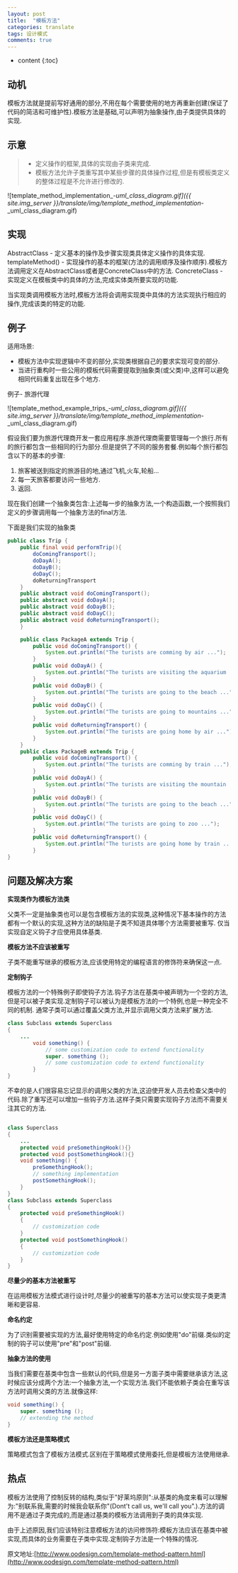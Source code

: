 ```yaml
---
layout: post
title:  "模板方法"
categories: translate
tags: 设计模式
comments: true
---
```


* content
{:toc}

## 动机

模板方法就是提前写好通用的部分,不用在每个需要使用的地方再重新创建(保证了代码的简洁和可维护性).模板方法是基础,可以声明为抽象操作,由子类提供具体的实现.

## 示意

> * 定义操作的框架,具体的实现由子类来完成.
> * 模板方法允许子类重写其中某些步骤的具体操作过程,但是有模板类定义的整体过程是不允许进行修改的.

![template_method_implementation_-_uml_class_diagram.gif]({{ site.img_server }}/translate/img/template_method_implementation_-_uml_class_diagram.gif)







## 实现

AbstractClass - 定义基本的操作及步骤实现类具体定义操作的具体实现.
templateMethod() - 实现操作的基本的框架(方法的调用顺序及操作顺序).模板方法调用定义在AbstractClass或者是ConcreteClass中的方法.
ConcreteClass - 实现定义在模板类中的具体的方法,完成实体类所要实现的功能.

当实现类调用模板方法时,模板方法将会调用实现类中具体的方法实现执行相应的操作,完成该类的特定的功能.

## 例子

适用场景:

* 模板方法中实现逻辑中不变的部分,实现类根据自己的要求实现可变的部分.
* 当进行重构时一些公用的模板代码需要提取到抽象类(或父类)中,这样可以避免相同代码重复出现在多个地方.

例子- 旅游代理

![template_method_example_trips_-_uml_class_diagram.gif]({{ site.img_server }}/translate/img/template_method_implementation_-_uml_class_diagram.gif)

假设我们要为旅游代理商开发一套应用程序.旅游代理商需要管理每一个旅行.所有的旅行都包含一些相同的行为部分.但是提供了不同的服务套餐.例如每个旅行都包含以下的基本的步骤:

1. 旅客被送到指定的旅游目的地,通过飞机,火车,轮船...
2. 每一天旅客都要访问一些地方.
3. 返回.

现在我们创建一个抽象类包含:上述每一步的抽象方法,一个构造函数,一个按照我们定义的步骤调用每一个抽象方法的final方法.

下面是我们实现的抽象类

```java
public class Trip {
    public final void performTrip(){
        doComingTransport();
        doDayA();
        doDayB();
        doDayC();
        doReturningTransport
    }
    public abstract void doComingTransport();
    public abstract void doDayA();
    public abstract void doDayB();
    public abstract void doDayC();
    public abstract void doReturningTransport();
    }

    public class PackageA extends Trip {
        public void doComingTransport() {
            System.out.println("The turists are comming by air ...");
        }
        public void doDayA() {
            System.out.println("The turists are visiting the aquarium ...");
        }
        public void doDayB() {
            System.out.println("The turists are going to the beach ...");
        }
        public void doDayC() {
            System.out.println("The turists are going to mountains ...");
        }
        public void doReturningTransport() {
            System.out.println("The turists are going home by air ...");
        }
    }
    public class PackageB extends Trip {
        public void doComingTransport() {
            System.out.println("The turists are comming by train ...");
        }
        public void doDayA() {
            System.out.println("The turists are visiting the mountain ...");
        }
        public void doDayB() {
            System.out.println("The turists are going to the beach ...");
        }
        public void doDayC() {
            System.out.println("The turists are going to zoo ...");
        }
        public void doReturningTransport() {
            System.out.println("The turists are going home by train ...");
        }
}
```

## 问题及解决方案

**实现类作为模板方法类**

父类不一定是抽象类也可以是包含模板方法的实现类,这种情况下基本操作的方法都有一个默认的实现,这种方法的缺陷是子类不知道具体哪个方法需要被重写.
仅当实现自定义钩子才应使用具体基类.

**模板方法不应该被重写**

子类不能重写继承的模板方法,应该使用特定的编程语言的修饰符来确保这一点.

**定制钩子**

模板方法的一个特殊例子即使钩子方法.钩子方法在基类中被声明为一个空的方法,但是可以被子类实现.定制钩子可以被认为是模板方法的一个特例,也是一种完全不同的机制.
通常子类可以通过覆盖父类方法,并显示调用父类方法来扩展方法.

```java
class Subclass extends Superclass
{
    ...
        void something() {
            // some customization code to extend functionality
            super. something ();
            // some customization code to extend functionality
        }
}
```

不幸的是人们很容易忘记显示的调用父类的方法,这迫使开发人员去检查父类中的代码.除了重写还可以增加一些钩子方法.这样子类只需要实现钩子方法而不需要关注其它的方法.

```java

class Superclass
{
    ...
    protected void preSomethingHook(){}
    protected void postSomethingHook(){}
    void something() {
        preSomethingHook();
        // something implementation
        postSomethingHook();
    }
}
class Subclass extends Superclass
{
    protected void preSomethingHook()
    {
        // customization code
    }
    protected void postSomethingHook()
    {
        // customization code
    }
}
```

**尽量少的基本方法被重写**

在运用模板方法模式进行设计时,尽量少的被重写的基本方法可以使实现子类更清晰和更容易.

**命名约定**

为了识别需要被实现的方法,最好使用特定的命名约定.例如使用"do"前缀.类似的定制的钩子可以使用"pre"和"post"前缀.

**抽象方法的使用**

当我们需要在基类中包含一些默认的代码,但是另一方面子类中需要继承该方法,这时候应该分成两个方法:一个抽象方法,一个实现方法.我们不能依赖子类会在重写该方法时调用父类的方法.就像这样:

```java
void something() {
    super. something ();
    // extending the method
}
```

**模板方法还是策略模式**

策略模式包含了模板方法模式.区别在于策略模式使用委托,但是模板方法使用继承.

## 热点

模板方法使用了控制反转的结构,类似于"好莱坞原则":从基类的角度来看可以理解为:"别联系我,需要的时候我会联系你"(Dont't call us, we'll call you".).方法的调用不是通过子类完成的,而是通过基类的模板方法调用到子类的具体实现.

由于上述原因,我们应该特别注意模板方法的访问修饰符:模板方法应该在基类中被实现,而具体的业务需要在子类中实现.定制钩子方法是一个特殊的情况.


原文地址:[http://www.oodesign.com/template-method-pattern.html](http://www.oodesign.com/template-method-pattern.html)
